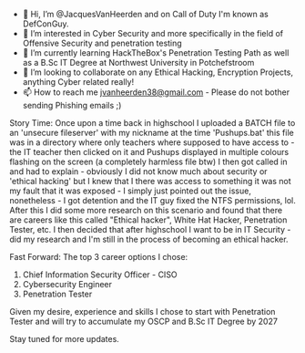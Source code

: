 - 👋 Hi, I’m @JacquesVanHeerden and on Call of Duty I'm known as DefConGuy.
- 👀 I’m interested in Cyber Security and more specifically in the field of Offensive Security and penetration testing
- 🌱 I’m currently learning HackTheBox's Penetration Testing Path as well as a B.Sc IT Degree at Northwest University in Potchefstroom
- 💞️ I’m looking to collaborate on any Ethical Hacking, Encryption Projects, anything Cyber related really!
- 📫 How to reach me jvanheerden38@gmail.com - Please do not bother sending Phishing emails ;)

Story Time:
Once upon a time back in highschool I uploaded a BATCH file to an 'unsecure fileserver' with my nickname at the time 'Pushups.bat' this file was in a directory where only teachers where supposed to have access to - the IT teacher then clicked on it and Pushups displayed in multiple colours flashing on the screen (a completely harmless file btw) I then got called in and had to explain - obviously I did not know much about security or 'ethical hacking' but I knew that I there was access to something it was not my fault that it was exposed - I simply just pointed out the issue, nonetheless - I got detention and the IT guy fixed the NTFS permissions, lol. After this I did some more research on this scenario and found that there are careers like this called "Ethical hacker", White Hat Hacker, Penetration Tester, etc. I then decided that after highschool I want to be in IT Security - did my research and I'm still in the process of becoming an ethical hacker.

Fast Forward:
The top 3 career options I chose:
1. Chief Information Security Officer - CISO
2. Cybersecurity Engineer
3. Penetration Tester

Given my desire, experience and skills I chose to start with Penetration Tester and will try to accumulate my OSCP and B.Sc IT Degree by 2027

Stay tuned for more updates.

<!---
JacquesVanHeerden/JacquesVanHeerden is a ✨ special ✨ repository because its `README.md` (this file) appears on your GitHub profile.
You can click the Preview link to take a look at your changes.
--->
